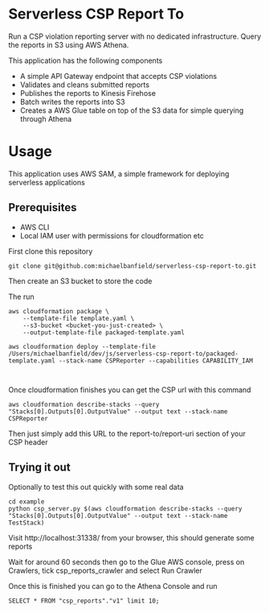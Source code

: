 # Serverless CSP Report To

Run a CSP violation reporting server with no dedicated infrastructure. Query the reports in S3 using AWS Athena.

This application has the following components

* A simple API Gateway endpoint that accepts CSP violations
* Validates and cleans submitted reports
* Publishes the reports to Kinesis Firehose
* Batch writes the reports into S3
* Creates a AWS Glue table on top of the S3 data for simple querying through Athena


# Usage

This application uses AWS SAM, a simple framework for deploying serverless applications

## Prerequisites
* AWS CLI
* Local IAM user with permissions for cloudformation etc

First clone this repository

```
git clone git@github.com:michaelbanfield/serverless-csp-report-to.git
```

Then create an S3 bucket to store the code

The run

```
aws cloudformation package \
    --template-file template.yaml \
    --s3-bucket <bucket-you-just-created> \
    --output-template-file packaged-template.yaml

aws cloudformation deploy --template-file /Users/michaelbanfield/dev/js/serverless-csp-report-to/packaged-template.yaml --stack-name CSPReporter --capabilities CAPABILITY_IAM



```

Once cloudformation finishes you can get the CSP url with this command

```
aws cloudformation describe-stacks --query "Stacks[0].Outputs[0].OutputValue" --output text --stack-name CSPReporter
```

Then just simply add this URL to the report-to/report-uri section of your CSP header

## Trying it out

Optionally to test this out quickly with some real data

```
cd example
python csp_server.py $(aws cloudformation describe-stacks --query "Stacks[0].Outputs[0].OutputValue" --output text --stack-name TestStack)
```

Visit http://localhost:31338/ from your browser, this should generate some reports

Wait for around 60 seconds then go to the Glue AWS console, press on Crawlers, tick csp_reports_crawler and select Run Crawler

Once this is finished you can go to the Athena Console and run

```
SELECT * FROM "csp_reports"."v1" limit 10;

```
